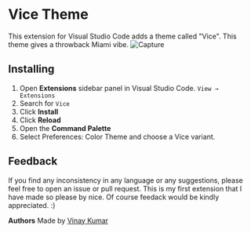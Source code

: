 # Vice Theme

This extension for Visual Studio Code adds a theme called "Vice". This theme gives a throwback Miami vibe.
![Capture](https://user-images.githubusercontent.com/80611746/111890004-f6f3e200-89bb-11eb-9e5a-d94ef08cb2de.PNG)

## Installing

1. Open **Extensions** sidebar panel in Visual Studio Code. `View → Extensions`
1. Search for `Vice`
1. Click **Install**
1. Click **Reload**
1. Open the **Command Palette**
1. Select Preferences: Color Theme and choose a Vice variant.

## Feedback

If you find any inconsistency in any language or any suggestions, please feel free to open an issue or pull request. This is my first extension that I have made
so please by nice. Of course feedack would be kindly appreciated. :)

**Authors**
Made by [Vinay Kumar](https://github.com/vinayk02)
